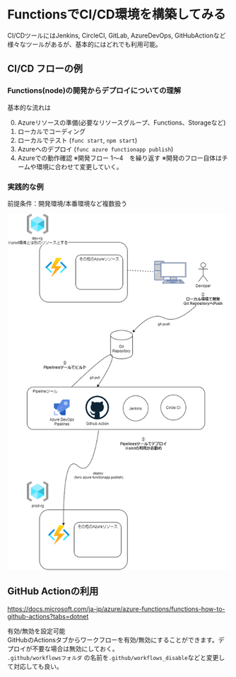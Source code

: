 # FunctionsでCI/CD環境を構築してみる

CI/CDツールにはJenkins, CircleCI, GitLab, AzureDevOps, GitHubActionなど様々なツールがあるが、基本的にはどれでも利用可能。

## CI/CD フローの例

### Functions(node)の開発からデプロイについての理解
基本的な流れは

0. Azureリソースの準備(必要なリソースグループ、Functions、Storageなど)
1. ローカルでコーディング
2. ローカルでテスト (`func start`, `npm start`)
3. Azureへのデプロイ (`func azure functionapp publish`)
4. Azureでの動作確認
※開発フロー 1～4　を繰り返す
※開発のフロー自体はチームや環境に合わせて変更していく。

### 実践的な例

前提条件：開発環境/本番環境など複数扱う

![Functions+CICD](./Functions-CICD.png) 

## GitHub Actionの利用

https://docs.microsoft.com/ja-jp/azure/azure-functions/functions-how-to-github-actions?tabs=dotnet

有効/無効を設定可能  
GitHubのActionsタブからワークフローを有効/無効にすることができます。デプロイが不要な場合は無効にしておく。  
`.github/workflowsフォルダ` の名前を`.github/workflows_disable`などと変更して対応しても良い。

